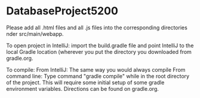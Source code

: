 # DatabaseProject5200
Please add all .html files and all .js files into the corresponding directories nder src/main/webapp.

To open project in IntelliJ: import the build.gradle file and point IntelliJ to the local Gradle location (wherever you put the directory you downloaded from gradle.org.

To compile:
  From IntelliJ: The same way you would always compile
  From command line: Type command "gradle compile" while in the root directory of the project. This will require some initial setup of some gradle environment variables. Directions can be found on gradle.org.

